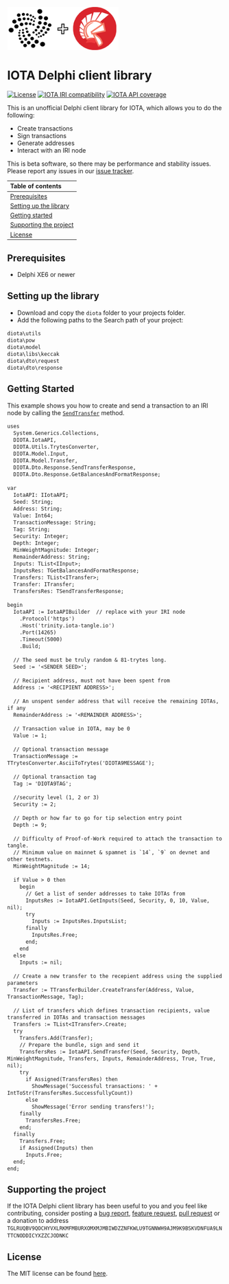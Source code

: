 <img src="img/iota_delphi.png" width="260" height="100">

# IOTA Delphi client library

[![License][license-badge]][license]
[![IOTA IRI compatibility][iota-iri-badge]][iota-iri]
[![IOTA API coverage][iota-api-badge]][iota-api]

This is an unofficial Delphi client library for IOTA, which allows you to do the following:
* Create transactions
* Sign transactions
* Generate addresses
* Interact with an IRI node

This is beta software, so there may be performance and stability issues.
Please report any issues in our [issue tracker](https://github.com/lubovaskov/iota-delphi/issues/new).

|Table of contents|
|:----|
| [Prerequisites](#prerequisites)
| [Setting up the library](#setting-up-the-library)|
| [Getting started](#getting-started) |
| [Supporting the project](#supporting-the-project)|
| [License](#license)

## Prerequisites

* Delphi XE6 or newer

## Setting up the library

* Download and copy the `diota` folder to your projects folder.
* Add the following paths to the Search path of your project:
```diota
diota\utils
diota\pow
diota\model
diota\libs\keccak
diota\dto\request
diota\dto\response
```

## Getting Started

This example shows you how to create and send a transaction to an IRI node by calling the [`SendTransfer`](diota/DIOTA.IotaAPI#IIotaAPI.SendTransfer) method.

```delphi
uses
  System.Generics.Collections,
  DIOTA.IotaAPI,
  DIOTA.Utils.TrytesConverter,
  DIOTA.Model.Input,
  DIOTA.Model.Transfer,
  DIOTA.Dto.Response.SendTransferResponse,
  DIOTA.Dto.Response.GetBalancesAndFormatResponse;

var
  IotaAPI: IIotaAPI;
  Seed: String;
  Address: String;
  Value: Int64;
  TransactionMessage: String;
  Tag: String;
  Security: Integer;
  Depth: Integer;
  MinWeightMagnitude: Integer;
  RemainderAddress: String;
  Inputs: TList<IInput>;
  InputsRes: TGetBalancesAndFormatResponse;
  Transfers: TList<ITransfer>;
  Transfer: ITransfer;
  TransfersRes: TSendTransferResponse;  
  
begin
  IotaAPI := IotaAPIBuilder  // replace with your IRI node
    .Protocol('https')
    .Host('trinity.iota-tangle.io')
    .Port(14265)
    .Timeout(5000)
    .Build;

  // The seed must be truly random & 81-trytes long.
  Seed := '<SENDER SEED>';

  // Recipient address, must not have been spent from
  Address := '<RECIPIENT ADDRESS>';

  // An unspent sender address that will receive the remaining IOTAs, if any
  RemainderAddress := '<REMAINDER ADDRESS>';

  // Transaction value in IOTA, may be 0
  Value := 1;

  // Optional transaction message
  TransactionMessage := TTrytesConverter.AsciiToTrytes('DIOTA9MESSAGE');

  // Optional transaction tag
  Tag := 'DIOTA9TAG';

  //security level (1, 2 or 3)
  Security := 2;

  // Depth or how far to go for tip selection entry point
  Depth := 9;

  // Difficulty of Proof-of-Work required to attach the transaction to tangle.
  // Minimum value on mainnet & spamnet is `14`, `9` on devnet and other testnets.
  MinWeightMagnitude := 14;

  if Value > 0 then
    begin
      // Get a list of sender addresses to take IOTAs from
      InputsRes := IotaAPI.GetInputs(Seed, Security, 0, 10, Value, nil);
      try
        Inputs := InputsRes.InputsList;
      finally
        InputsRes.Free;
      end;
    end
  else
    Inputs := nil;

  // Create a new transfer to the recepient address using the supplied parameters
  Transfer := TTransferBuilder.CreateTransfer(Address, Value, TransactionMessage, Tag);

  // List of transfers which defines transaction recipients, value transferred in IOTAs and transaction messages
  Transfers := TList<ITransfer>.Create;
  try
    Transfers.Add(Transfer);
    // Prepare the bundle, sign and send it
    TransfersRes := IotaAPI.SendTransfer(Seed, Security, Depth, MinWeightMagnitude, Transfers, Inputs, RemainderAddress, True, True, nil);
    try
      if Assigned(TransfersRes) then
        ShowMessage('Successful transactions: ' + IntToStr(TransfersRes.SuccessfullyCount))
      else
        ShowMessage('Error sending transfers!');
    finally
      TransfersRes.Free;
    end;
  finally
    Transfers.Free;
    if Assigned(Inputs) then
      Inputs.Free;
  end;
end;
```

## Supporting the project

If the IOTA Delphi client library has been useful to you and you feel like contributing, consider posting a [bug report](https://github.com/lubovaskov/iota-delphi/issues/new), [feature request](https://github.com/lubovaskov/iota-delphi/issues/new),    [pull request](https://github.com/lubovaskov/iota-delphi/pulls/) or a donation to address
`TGLRUQBV9QOCHYVXLRKMFMBURXOMXMJMBIWDZZNFKWLU9TGNNWH9AJM9K9BSKVDNFUA9LNTTCNODDICYXZZCJODNKC`

## License

The MIT license can be found [here](LICENSE).

[license]: https://raw.githubusercontent.com/lubovaskov/iota-delphi/master/LICENSE
[license-badge]: https://img.shields.io/badge/license-MIT-blue.svg
[iota-iri]: https://github.com/iotaledger/iri/tree/v1.5.5
[iota-iri-badge]: https://img.shields.io/badge/IOTA%20IRI%20compatibility-v1.5.5-blue.svg
[iota-api]: https://iota.readme.io/reference
[iota-api-badge]: https://img.shields.io/badge/IOTA%20API%20coverage-15/15%20commands-green.svg
